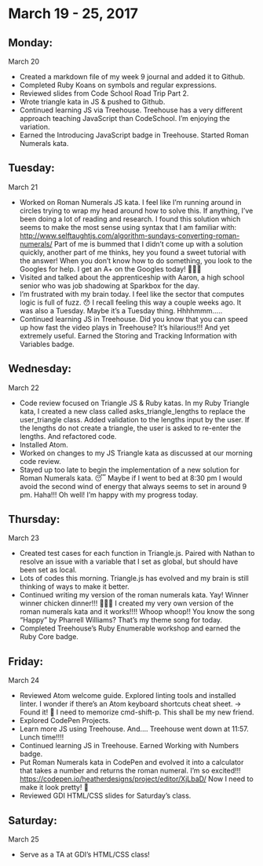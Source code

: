 March 19 - 25, 2017
===================

Monday:  
-------
March 20
* Created a markdown file of my week 9 journal and added it to Github.
* Completed Ruby Koans on symbols and regular expressions.
* Reviewed slides from Code School Road Trip Part 2.
* Wrote triangle kata in JS & pushed to Github.
* Continued learning JS via Treehouse. Treehouse has a very different approach teaching JavaScript than CodeSchool. I’m enjoying the variation.
* Earned the Introducing JavaScript badge in Treehouse.
Started Roman Numerals kata.

Tuesday:
--------
March 21
* Worked on Roman Numerals JS kata. I feel like I’m running around in circles trying to wrap my head around how to solve this. If anything, I’ve been doing a lot of reading and research. I found this solution which seems to make the most sense using syntax that I am familiar with: http://www.selftaughtjs.com/algorithm-sundays-converting-roman-numerals/ Part of me is bummed that I didn’t come up with a solution quickly, another part of me thinks, hey you found a sweet tutorial with the answer! When you don’t know how to do something, you look to the Googles for help. I get an A+ on the Googles today! 🙈🙉🙊
* Visited and talked about the apprenticeship with Aaron, a high school senior who was job shadowing at Sparkbox for the day.
* I’m frustrated with my brain today. I feel like the sector that computes logic is full of fuzz. 😯 I recall feeling this way a couple weeks ago. It was also a Tuesday. Maybe it’s a Tuesday thing. Hhhhmmm…..
* Continued learning JS in Treehouse. Did you know that you can speed up how fast the video plays in Treehouse? It’s hilarious!!! And yet extremely useful. Earned the Storing and Tracking Information with Variables badge.

Wednesday:
----------
March 22
* Code review focused on Triangle JS & Ruby katas.
In my Ruby Triangle kata, I created a new class called asks_triangle_lengths to replace the user_triangle class. Added validation to the lengths input by the user. If the lengths do not create a triangle, the user is asked to re-enter the lengths. And refactored code.
* Installed Atom.
* Worked on changes to my JS Triangle kata as discussed at our morning code review.
* Stayed up too late to begin the implementation of a new solution for Roman Numerals kata. 😴 Maybe if I went to bed at 8:30 pm I would avoid the second wind of energy that always seems to set in around 9 pm. Haha!!! Oh well! I’m happy with my progress today.  

Thursday:
---------
March 23
* Created test cases for each function in Triangle.js. Paired with Nathan to resolve an issue with a variable that I set as global, but should have been set as local.
* Lots of codes this morning. Triangle.js has evolved and my brain is still thinking of ways to make it better.
* Continued writing my version of the roman numerals kata. Yay! Winner winner chicken dinner!!! 🐔🐔🐔 I created my very own version of the roman numerals kata and it works!!!! Whoop whoop!! You know the song “Happy” by Pharrell Williams? That’s my theme song for today.
* Completed Treehouse’s Ruby Enumerable workshop and earned the Ruby Core badge.

Friday:
-------
March 24
* Reviewed Atom welcome guide. Explored linting tools and installed linter. I wonder if there’s an Atom keyboard shortcuts cheat sheet. → Found it! 🎯
I need to memorize cmd-shift-p. This shall be my new friend.
* Explored CodePen Projects.
* Learn more JS using Treehouse. And…. Treehouse went down at 11:57. Lunch time!!!!
* Continued learning JS in Treehouse. Earned Working with Numbers badge.
* Put Roman Numerals kata in CodePen and evolved it into a calculator that takes a number and returns the roman numeral. I’m so excited!!! https://codepen.io/heatherdesigns/project/editor/XjLbaD/ Now I need to make it look pretty! 💅
* Reviewed GDI HTML/CSS slides for Saturday’s class.

Saturday:
---------
March 25
* Serve as a TA at GDI’s HTML/CSS class!
